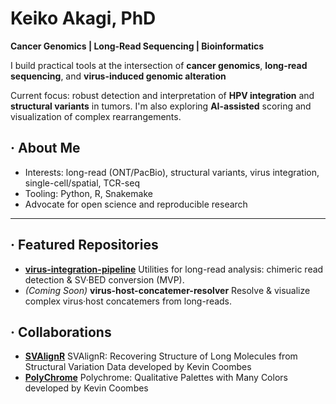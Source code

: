 # Keiko Akagi, PhD
**Cancer Genomics | Long-Read Sequencing | Bioinformatics**

I build practical tools at the intersection of **cancer genomics**, **long-read sequencing**, and **virus-induced genomic alteration**

Current focus: robust detection and interpretation of **HPV integration** and **structural variants** in tumors.
I'm also exploring **AI-assisted** scoring and visualization of complex rearrangements.

## · About Me
- Interests: long-read (ONT/PacBio), structural variants, virus integration, single-cell/spatial, TCR-seq
- Tooling: Python, R, Snakemake
- Advocate for open science and reproducible research

---
## · Featured Repositories
- **[virus-integration-pipeline](https://github.mdanderson.org/kakagi/virus-integration-pipeline)**
Utilities for long-read analysis: chimeric read detection & SV·BED conversion (MVP).
- *(Coming Soon)* **virus-host-concatemer-resolver**
Resolve & visualize complex virus·host concatemers from long-reads.


## · Collaborations
- **[SVAlignR](https://cran.r-project.org/web/packages/SVAlignR/index.html)** SVAlignR: Recovering Structure of Long Molecules from Structural Variation Data developed by Kevin Coombes
- **[PolyChrome](https://cran.r-project.org/web/packages/Polychrome/index.html)** Polychrome: Qualitative Palettes with Many Colors developed by Kevin Coombes

<!--
**akagi-genomics/akagi-genomics** is a ✨ _special_ ✨ repository because its `README.md` (this file) appears on your GitHub profile.

Here are some ideas to get you started:

- 🔭 I’m currently working on ...
- 🌱 I’m currently learning ...
- 👯 I’m looking to collaborate on ...
- 🤔 I’m looking for help with ...
- 💬 Ask me about ...
- 📫 How to reach me: ...
- 😄 Pronouns: ...
- ⚡ Fun fact: ...
-->
